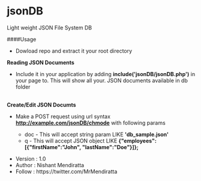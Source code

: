 jsonDB
======

Light weight JSON File System DB

####Usage
<ul>
	<li>Dowload repo and extract it your root directory</li>
</ul>

<b>Reading JSON Documents</b>
	<ul>
	<li>Include it in your application by adding <b>include('jsonDB/jsonDB.php')</b> in your page to. This will show all your. JSON documents available in db folder</li>	
	</ul>
	
<b>Create/Edit JSON Documts</b>
	<ul>
	<li>Make a POST request using url syntax <b>http://example.com/jsonDB/chmode</b> with following params</li>
	<ul>
		<li>doc - This will accept string param LIKE <b>'db_sample.json'</b> </li>
		<li>q - This will accept JSON object LIKE  <b>{"employees":[{"firstName":"John", "lastName":"Doe"}]};</b></li>
	</ul>
	</ul>

<ul>
	<li>Version : 1.0</li>
	<li>Author : Nishant Mendiratta</li>
	<li>Follow : https://twitter.com/MrMendiratta</li>
</ul>

